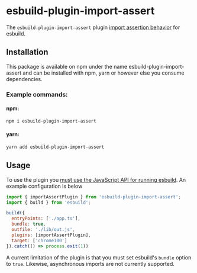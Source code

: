 # esbuild-plugin-import-assert

The `esbuild-plugin-import-assert` plugin [import assertion behavior](https://github.com/tc39/proposal-import-assertions) for esbuild.

## Installation 

This package is available on npm under the name esbuild-plugin-import-assert and can be installed with npm, yarn or however else you consume dependencies.

### Example commands:

#### npm:
```zsh
npm i esbuild-plugin-import-assert
```

#### yarn:
```zsh
yarn add esbuild-plugin-import-assert
```

## Usage

To use the plugin you [must use the JavaScript API for running esbuild](https://github.com/evanw/esbuild/issues/884#issuecomment-786163584). An example configuration is below

```javascript
import { importAssertPlugin } from 'esbuild-plugin-import-assert';
import { build } from 'esbuild';

build({
  entryPoints: ['./app.ts'],
  bundle: true,
  outfile: './lib/out.js',
  plugins: [importAssertPlugin],
  target: ['chrome100']
}).catch(() => process.exit(1))
```

A current limitation of the plugin is that you must set esbuild's `bundle` option to `true`. Likewise, asynchronous imports are not currently supported. 